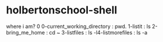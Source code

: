 # holbertonschool-shell
where i am?
0 0-current_working_directory : pwd.
1-listit : ls 
2-bring_me_home : cd ~
3-listfiles : ls -l4-listmorefiles : ls -a
